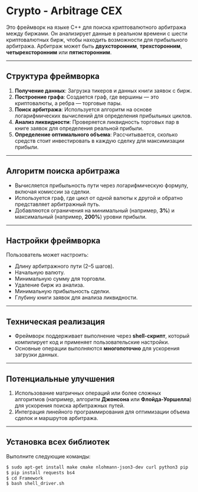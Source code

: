 # Crypto - Arbitrage CEX

Это фреймворк на языке C++ для поиска криптовалютного арбитража между биржами. Он анализирует данные в реальном времени с шести криптовалютных бирж, чтобы находить возможности для прибыльного арбитража. Арбитраж может быть **двухсторонним**, **трехсторонним**, **четырехсторонним** или **пятисторонним**.

---

## Структура фреймворка

1. **Получение данных**: Загрузка тикеров и данных книги заявок с бирж.
2. **Построение графа**: Создается граф, где вершины — это криптовалюты, а ребра — торговые пары.
3. **Поиск арбитража**: Используется алгоритм на основе логарифмических вычислений для определения прибыльных циклов.
4. **Анализ ликвидности**: Проверяется ликвидность торговых пар в книге заявок для определения реальной прибыли.
5. **Определение оптимального объема**: Рассчитывается, сколько средств стоит инвестировать в каждую сделку для максимизации прибыли.

---

## Алгоритм поиска арбитража

- Вычисляется прибыльность пути через логарифмическую формулу, включая комиссии за сделки.
- Используется граф, где цикл от одной валюты к другой и обратно представляет арбитражный путь.
- Добавляются ограничения на минимальный (например, **3%**) и максимальный (например, **200%**) уровни прибыли.

---

## Настройки фреймворка

Пользователь может настроить:
- Длину арбитражного пути (2–5 шагов).
- Начальную валюту.
- Минимальную сумму для торговли.
- Удаление бирж из анализа.
- Минимальную прибыльность сделки.
- Глубину книги заявок для анализа ликвидности.

---

## Техническая реализация

- Фреймворк поддерживает выполнение через **shell-скрипт**, который компилирует код и применяет пользовательские настройки.
- Основные операции выполняются **многопоточно** для ускорения загрузки данных.

---

## Потенциальные улучшения

1. Использование матричных операций или более сложных алгоритмов (например, алгоритм **Джонсона** или **Флойда-Уоршелла**) для ускорения поиска арбитражных путей.
2. Интеграция линейного программирования для оптимизации объема сделок и маршрутов арбитража.

---


## Установка всех библиотек

Выполните следующие команды:

```bash
$ sudo apt-get install make cmake nlohmann-json3-dev curl python3 pip
$ pip install requests bs4
$ cd Framework
$ bash shell_driver.sh
